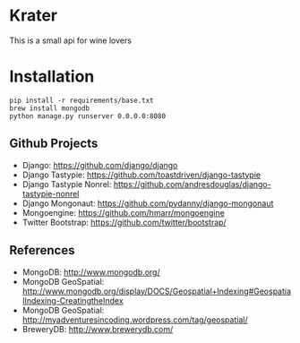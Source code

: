 # Krater

This is a small api for wine lovers

# Installation

    pip install -r requirements/base.txt
    brew install mongodb
    python manage.py runserver 0.0.0.0:8080

## Github Projects

- Django: https://github.com/django/django
- Django Tastypie: https://github.com/toastdriven/django-tastypie
- Django Tastypie Nonrel: https://github.com/andresdouglas/django-tastypie-nonrel
- Django Mongonaut: https://github.com/pydanny/django-mongonaut
- Mongoengine: https://github.com/hmarr/mongoengine
- Twitter Bootstrap: https://github.com/twitter/bootstrap/

## References

- MongoDB: http://www.mongodb.org/
- MongoDB GeoSpatial: http://www.mongodb.org/display/DOCS/Geospatial+Indexing#GeospatialIndexing-CreatingtheIndex
- MongoDB GeoSpatial: http://myadventuresincoding.wordpress.com/tag/geospatial/
- BreweryDB: http://www.brewerydb.com/
